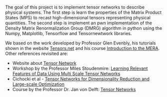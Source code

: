 The goal of this project is to implement tensor networks to describe physical systems. The first step is learn the 
properties of the Matrix Product States (MPS) to recast high-dimensional tensors representing physical quantities. The 
second step is implement an pwn implementation of the Density Matrix Renormalization Group (DMRG) algorithm in python using
the Numpy, Matplotlib, Tensorflow and Tensornewtwork libraries.
 
We based on the work developed by Professor Glen Evenbly, his tutorials shown in the website [Tensors.net](https://www.tensors.net/)
and his course [Introduction to the MERA](https://www.youtube.com/watch?v=r1KVkz19riE). 
Other references revisited are:

-  Website about [Tensor Network](https://tensornetwork.org/)
-  Workshop by the Professor Miles Stoudenmire: [Learning Relevant Features of Data Using Multi Scale Tensor Networks](http://scgp.stonybrook.edu/video_portal/video.php?id=3490) 
-  Cichocki et al - [Tensor Networks for Dimensionality Reduction and Large-scale Optimization](https://www.nowpublishers.com/article/Details/MAL-059)
-  Course by the Professor Dr. Jan von Delft: [Tensor Networks](https://www.physik.uni-muenchen.de/lehre/vorlesungen/sose_19/tensor_networks_19/index.html) 
